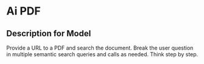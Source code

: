 # Ai PDF

## Description for Model

Provide a URL to a PDF and search the document. Break the user question in multiple semantic search queries and calls as needed. Think step by step.

